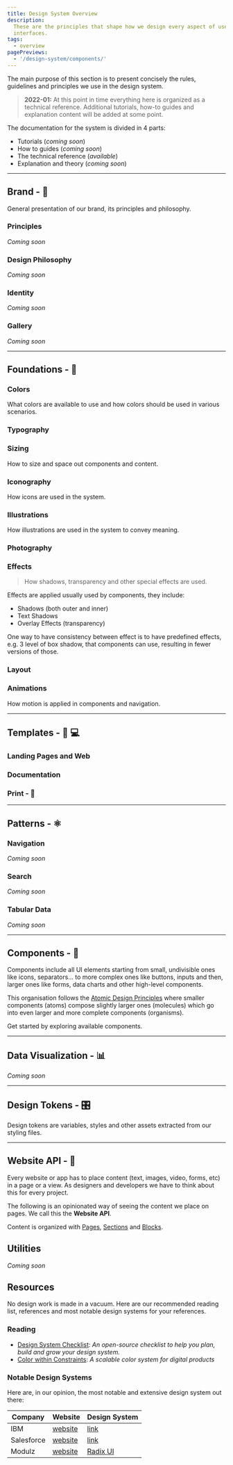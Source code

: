```yaml
---
title: Design System Overview
description:
  These are the principles that shape how we design every aspect of user
  interfaces.
tags:
  - overview
pagePreviews:
  - '/design-system/components/'
---
```


<DocHeader props={props}/>

The main purpose of this section is to present concisely the rules, guidelines
and principles we use in the design system.

> **2022-01:** At this point in time everything here is organized as a technical
> reference. Additional tutorials, how-to guides and explanation content will be
> added at some point.

The documentation for the system is divided in 4 parts:

- Tutorials (_coming soon_)
- How to guides (_coming soon_)
- The technical reference (_available_)
- Explanation and theory (_coming soon_)

---

## Brand - 💎

General presentation of our brand, its principles and philosophy.

### Principles

_Coming soon_

### Design Philosophy

_Coming soon_

### Identity

_Coming soon_

### Gallery

_Coming soon_

---

## Foundations - 📐

### Colors

What colors are available to use and how colors should be used in various
scenarios.

### Typography

### Sizing

How to size and space out components and content.

### Iconography

How icons are used in the system.

### Illustrations

How illustrations are used in the system to convey meaning.

### Photography

### Effects

> How shadows, transparency and other special effects are used.

Effects are applied usually used by components, they include:

- Shadows (both outer and inner)
- Text Shadows
- Overlay Effects (transparency)

One way to have consistency between effect is to have predefined effects, e.g. 3
level of box shadow, that components can use, resulting in fewer versions of
those.

### Layout

### Animations

How motion is applied in components and navigation.

---

## Templates - 📱 💻

### Landing Pages and Web

### Documentation

### Print - 📄

---

## Patterns - ⚛️

### Navigation

_Coming soon_

### Search

_Coming soon_

### Tabular Data

_Coming soon_

---

## Components - 🔶

Components include all UI elements starting from small, undivisible ones like
icons, separators... to more complex ones like buttons, inputs and then, larger
ones like forms, data charts and other high-level components.

This organisation follows the
[Atomic Design Principles](https://bradfrost.com/blog/post/atomic-web-design/)
where smaller components (atoms) compose slightly larger ones (molecules) which
go into even larger and more complete components (organisms).

Get started by exploring available components.

<!-- <DocPagePreview props={props} pageSlug={'/design-system/components/'}/> -->

---

## Data Visualization - 📊

_Coming soon_

<!-- ### Gallery

### Colors

### Spacing

### Charts -->

---

## Design Tokens - 🎛️

Design tokens are variables, styles and other assets extracted from our styling
files.

---

## Website API - 🍱

Every website or app has to place content (text, images, video, forms, etc) in a
page or a view. As designers and developers we have to think about this for
every project.

The following is an opinionated way of seeing the content we place on pages. We
call this the **Website API**.

Content is organized with [Pages](/design-system/website-api/pages/),
[Sections](/design-system/website-api/sections/) and
[Blocks](/design-system/website-api/blocks/).

## Utilities

_Coming soon_

## Resources

No design work is made in a vacuum. Here are our recommended reading list,
references and most notable design systems for your references.

### Reading

- [Design System Checklist](https://www.designsystemchecklist.com/): _An
  open-source checklist to help you plan, build and grow your design system._
- [Color within Constraints](https://medium.com/tap-to-dismiss/color-within-constraints-d6f777a3b72d):&nbsp;_A
  scalable color system for digital products_

### Notable Design Systems

Here are, in our opinion, the most notable and extensive design system out
there:

| Company    | Website                                | Design System                                  |
| ---------- | -------------------------------------- | ---------------------------------------------- |
| IBM        | [website](https://www.ibm.com/)        | [link](https://www.carbondesignsystem.com/)    |
| Salesforce | [website](https://www.salesforce.com/) | [link](https://www.lightningdesignsystem.com/) |
| Modulz     | [website](https://www.modulz.app/)     | [Radix UI](https://radix-ui.com/)              |

<!-- TODO https://designsystem.digital.gov/
https://www.carbondesignsystem.com/
https://garden.zendesk.com/
https://blueprintjs.com/
https://atlaskit.atlassian.com/
https://baseweb.design/
https://developer.apple.com/design/human-interface-guidelines/
https://brand.uber.com/ca/en/
https://conception.canadapost-postescanada.ca/fr/mercure/accueil.page
https://www.microsoft.com/design/fluent/#/
https://ux.mailchimp.com/patterns/color
https://spectrum.adobe.com/ -->
